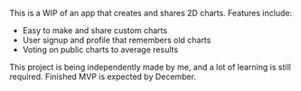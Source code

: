 This is a WIP of an app that creates and shares 2D charts. Features include:
  - Easy to make and share custom charts
  - User signup and profile that remembers old charts
  - Voting on public charts to average results

This project is being independently made by me, and a lot of learning is still required. Finished MVP is expected by December.
